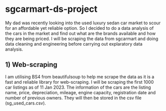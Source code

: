 # sgcarmart-ds-project
My dad was recently looking into the used luxury sedan car market to scour for an affordable yet reliable option. So I decided to do a data analysis of the cars in the market and find out what are the brands available and how they are being priced. I will be scraping the data from sgcarmart and doing data cleaning and engineering before carrying out explaratory data analysis. 

## 1) Web-scraping
I am utilising BS4 from beautifulsoup to help me scrape the data as it is a fast and reliable library for web-scraping. I will be scraping the first 1000 car listings as of 11 Jan 2023. The information of the cars are the listing name, price, depreciation, mileage, engine capacity, registration date and number of previous owners. They will then be stored in the csv file (sg_used_cars.csv). 
